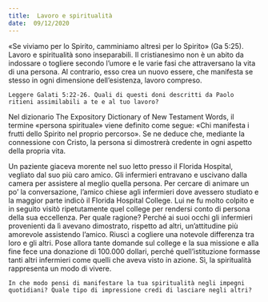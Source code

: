 ```yaml
---
title:  Lavoro e spiritualità
date:  09/12/2020
---
```


«Se viviamo per lo Spirito, camminiamo altresì per lo Spirito» (Ga 5:25). Lavoro e spiritualità sono inseparabili. Il cristianesimo non è un abito da indossare o togliere secondo l’umore e le varie fasi che attraversano la vita di una persona. Al contrario, esso crea un nuovo essere, che manifesta se stesso in ogni dimensione dell’esistenza, lavoro compreso.

`Leggere Galati 5:22-26. Quali di questi doni descritti da Paolo ritieni assimilabili a te e al tuo lavoro?`

Nel dizionario The Expository Dictionary of New Testament Words, il termine «persona spirituale» viene definito come segue: «Chi manifesta i frutti dello Spirito nel proprio percorso». Se ne deduce che, mediante la connessione con Cristo, la persona si dimostrerà credente in ogni aspetto della propria vita.

Un paziente giaceva morente nel suo letto presso il Florida Hospital, vegliato dal suo più caro amico. Gli infermieri entravano e uscivano dalla camera per assistere al meglio quella persona. Per cercare di animare un po’ la conversazione, l’amico chiese agli infermieri dove avessero studiato e la maggior parte indicò il Florida Hospital College. Lui ne fu molto colpito e in seguito visitò ripetutamente quel college per rendersi conto di persona della sua eccellenza. Per quale ragione? Perché ai suoi occhi gli infermieri provenienti da lì avevano dimostrato, rispetto ad altri, un’attitudine più amorevole assistendo l’amico. Riuscì a cogliere una notevole differenza tra loro e gli altri. Pose allora tante domande sul college e la sua missione e alla fine fece una donazione di 100.000 dollari, perché quell’istituzione formasse tanti altri infermieri come quelli che aveva visto in azione. Sì, la spiritualità rappresenta un modo di vivere.

`In che modo pensi di manifestare la tua spiritualità negli impegni quotidiani? Quale tipo di impressione credi di lasciare negli altri?`